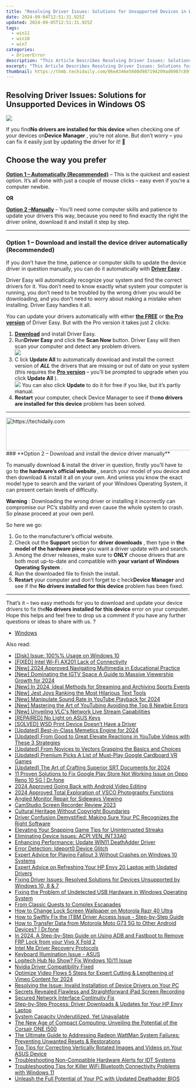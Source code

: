 ```yaml
---
title: "Resolving Driver Issues: Solutions for Unsupported Devices in Windows OS"
date: 2024-09-04T12:51:31.925Z
updated: 2024-09-05T12:51:31.925Z
tags:
  - win11
  - win10
  - win7
categories:
  - DriverError
description: "This Article Describes Resolving Driver Issues: Solutions for Unsupported Devices in Windows OS"
excerpt: "This Article Describes Resolving Driver Issues: Solutions for Unsupported Devices in Windows OS"
thumbnail: https://thmb.techidaily.com/06e8346e5608d987194209ad6987c897b2a9a9792c4b565af91b063377adb915.jpg
---
```


## Resolving Driver Issues: Solutions for Unsupported Devices in Windows OS

![](https://images.drivereasy.com/wp-content/uploads/2018/10/img_5bd1a2a4933cb.jpg)

 If you find**No drivers are installed for this device** when checking one of your devices on**Device Manager** , you’re not alone. But don’t worry – you can fix it easily just by updating the driver for it! 🙂

## Choose the way you prefer

**[Option 1 – Automatically (Recommended)](#O1)**  – This is the quickest and easiest option. It’s all done with just a couple of mouse clicks – easy even if you’re a computer newbie.

**OR**

**[Option 2 –Manually](https://cowinaudio.pxf.io/pyx40e)**  – You’ll need some computer skills and patience to update your drivers this way, because you need to find exactly the right the driver online, download it and install it step by step.

---

### **Option 1 – Download and install the device driver  automatically (Recommended)**

 If you don’t have the time, patience or computer skills to update the device  driver in question manually, you can do it automatically with **[Driver Easy](https://tools.techidaily.com/drivereasy/download/)**  .

 Driver Easy will automatically recognize your system and find the correct drivers for it. You don’t need to know exactly what system your computer is running, you don’t need to be troubled by the wrong driver you would be downloading, and you don’t need to worry about making a mistake when installing. Driver Easy handles it all.

 You can update your drivers automatically with either [**the FREE**](https://tools.techidaily.com/drivereasy/download/) or **[the Pro version](https://tools.techidaily.com/drivereasy/download/)**  of Driver Easy. But with the Pro version it takes just 2 clicks:

1. **[Download](https://tools.techidaily.com/drivereasy/download/)**  and install Driver Easy.
2. Run**Driver Easy** and click the **Scan Now** button. Driver Easy will then scan your computer and detect any problem drivers.  
![](https://images.drivereasy.com/wp-content/uploads/2018/10/img_5bd1a6cb5f5ff.jpg)
3. C  lick **Update All** to automatically download and install the correct version of **_ALL_**  the drivers that are missing or out of date on your system (this requires the **[Pro version](https://tools.techidaily.com/drivereasy/download/)**   – you’ll be prompted to upgrade when you click **Update All** ).  
![](https://images.drivereasy.com/wp-content/uploads/2018/10/img_5bd1a6e5bf6d4.jpg) You can also click **Update**   to do it for free if you like, but it’s partly manual.
4. **Restart**   your computer, check Device Manager to see if the**no drivers are installed for this device** problem has been solved.

---

<!-- affiliate ads begin -->
<a href="https://appsumo.8odi.net/c/5597632/2043662/7443" target="_top" id="2043662">
  <img src="//a.impactradius-go.com/display-ad/7443-2043662" border="0" alt="https://techidaily.com" width="728" height="90"/>
</a>
<img height="0" width="0" src="https://appsumo.8odi.net/i/5597632/2043662/7443" style="position:absolute;visibility:hidden;" border="0" />
<!-- affiliate ads end -->
### **Option 2 – Download and install the device driver  manually**

 To manually download & install the driver in question, firstly you’ll have to go to   **the hardware’s official website** , search your model of you device and then download & install it all on your own. And unless you know the exact model type to search and the variant of your Windows Operating System, it can present certain levels of difficulty.

**Warning** : Downloading the wrong driver or installing it incorrectly can compromise our PC’s stability and even cause the whole system to crash. So please proceed at your own peril.

So here we go:

1. Go to the manufacturer’s official website.
2. Check out the **Support**   section for **driver downloads** , then type in **the model of the hardware piece**   you want a driver update with and search.
3. Among the driver releases, make sure to **ONLY**   choose drivers that are both most up-to-date and compatible with **your variant of Windows Operating System** .
4. Run the downloaded file to finish the install.
5. **Restart**   your computer and don’t forget to c heck**Device Manager** and see if the **No drivers installed for this device** problem has been fixed.

---

 That’s it – two easy methods for you to download and update your device  drivers to fix the**No drivers installed for this device**  error on your computer. Hope this helps and feel free to drop us a comment if you have any further questions or ideas to share with us. ?

* [Windows](https://tools.techidaily.com/drivereasy/download/)

<ins class="adsbygoogle"
     style="display:block"
     data-ad-format="autorelaxed"
     data-ad-client="ca-pub-7571918770474297"
     data-ad-slot="1223367746"></ins>



<ins class="adsbygoogle"
     style="display:block"
     data-ad-client="ca-pub-7571918770474297"
     data-ad-slot="8358498916"
     data-ad-format="auto"
     data-full-width-responsive="true"></ins>

<span class="atpl-alsoreadstyle">Also read:</span>
<div><ul>
<li><a href="https://driver-error.techidaily.com/disk-issue-100-usage-on-windows-10/"><u>[Disk] Issue: 100%% Usage on Windows 10</u></a></li>
<li><a href="https://driver-error.techidaily.com/fixed-intel-wi-fi-ax201-lack-of-connectivity/"><u>[FIXED] Intel Wi-Fi AX201 Lack of Connectivity</u></a></li>
<li><a href="https://fox-access.techidaily.com/new-2024-approved-navigating-multimedia-in-educational-practice/"><u>[New] 2024 Approved  Navigating Multimedia in Educational Practice</u></a></li>
<li><a href="https://instagram-videos.techidaily.com/new-dominating-the-igtv-space-a-guide-to-massive-viewership-growth-for-2024/"><u>[New] Dominating the IGTV Space  A Guide to Massive Viewership Growth for 2024</u></a></li>
<li><a href="https://screen-capture.techidaily.com/new-in-2024-ideal-methods-for-streaming-and-archiving-sports-events/"><u>[New] In 2024, Ideal Methods for Streaming and Archiving Sports Events</u></a></li>
<li><a href="https://extra-skills.techidaily.com/new-jest-joys-ranking-the-most-hilarious-text-tools/"><u>[New] Jest Joys  Ranking the Most Hilarious Text Tools</u></a></li>
<li><a href="https://youtube-web.techidaily.com/anipulate-sound-rate-in-youtube-playback-for-2024/"><u>[New] Manipulate Sound Rate in YouTube Playback for 2024</u></a></li>
<li><a href="https://facebook-record-videos.techidaily.com/new-mastering-the-art-of-youtubing-avoiding-the-top-8-newbie-errors/"><u>[New] Mastering the Art of YouTubing  Avoiding the Top 8 Newbie Errors</u></a></li>
<li><a href="https://some-skills.techidaily.com/new-unveiling-vlcs-network-live-stream-capabilities/"><u>[New] Unveiling VLC's Network Live Stream Capabilities</u></a></li>
<li><a href="https://driver-error.techidaily.com/repaired-no-light-on-asus-keys/"><u>[REPAIRED] No Light on ASUS Keys</u></a></li>
<li><a href="https://driver-error.techidaily.com/solved-wsd-print-device-doesnt-have-a-driver/"><u>[SOLVED] WSD Print Device Doesn’t Have a Driver</u></a></li>
<li><a href="https://article-tips.techidaily.com/updated-best-in-class-memetics-engine-for-2024/"><u>[Updated] Best-in-Class Memetics Engine for 2024</u></a></li>
<li><a href="https://facebook-record-videos.techidaily.com/updated-from-good-to-great-elevate-reactions-in-youtube-videos-with-these-3-strategies/"><u>[Updated] From Good to Great  Elevate Reactions in YouTube Videos with These 3 Strategies</u></a></li>
<li><a href="https://some-techniques.techidaily.com/updated-from-novices-to-vectors-grasping-the-basics-and-choices/"><u>[Updated] From Novices to Vectors  Grasping the Basics and Choices</u></a></li>
<li><a href="https://fox-blue.techidaily.com/updated-premium-picks-a-list-of-must-play-google-cardboard-vr-games/"><u>[Updated] Premium Picks  A List of Must-Play Google Cardboard VR Games</u></a></li>
<li><a href="https://article-helps.techidaily.com/updated-the-art-of-crafting-superior-srt-documents-for-2024/"><u>[Updated] The Art of Crafting Superior SRT Documents for 2024</u></a></li>
<li><a href="https://howto.techidaily.com/11-proven-solutions-to-fix-google-play-store-not-working-issue-on-oppo-reno-10-5g-drfone-by-drfone-fix-android-problems-fix-android-problems/"><u>11 Proven Solutions to Fix Google Play Store Not Working Issue on Oppo Reno 10 5G | Dr.fone</u></a></li>
<li><a href="https://some-techniques.techidaily.com/2024-approved-going-back-with-android-video-editing/"><u>2024 Approved  Going Back with Android Video Editing</u></a></li>
<li><a href="https://some-skills.techidaily.com/2024-approved-total-exploration-of-vsco-photography-functions/"><u>2024 Approved  Total Exploration of VSCO Photography Functions</u></a></li>
<li><a href="https://graphic-issues.techidaily.com/angled-monitor-repair-for-sideways-viewing/"><u>Angled Monitor Repair for Sideways Viewing</u></a></li>
<li><a href="https://screen-recording.techidaily.com/camstudio-screen-recorder-review-2023/"><u>CamStudio Screen Recorder Review 2023</u></a></li>
<li><a href="https://fox-access.techidaily.com/cultural-heritage-without-copyright-boundaries/"><u>Cultural Heritage Without Copyright Boundaries</u></a></li>
<li><a href="https://driver-error.techidaily.com/driver-confusion-demystified-making-sure-your-pc-recognizes-the-right-software/"><u>Driver Confusion Demystified: Making Sure Your PC Recognizes the Right Software</u></a></li>
<li><a href="https://tiktok-video-recordings.techidaily.com/elevating-your-snapping-game-tips-for-uninterrupted-streaks/"><u>Elevating Your Snapping Game  Tips for Uninterrupted Streaks</u></a></li>
<li><a href="https://driver-error.techidaily.com/eliminating-device-issues-acpi-venint33a0/"><u>Eliminating Device Issues: ACPI VEN_INT33A0</u></a></li>
<li><a href="https://driver-error.techidaily.com/enhancing-performance-update-win11-deathadder-driver/"><u>Enhancing Performance: Update WIN11 DeathAdder Driver</u></a></li>
<li><a href="https://driver-error.techidaily.com/error-detection-ideport0-device-glitch/"><u>Error Detection: Ideport0 Device Glitch</u></a></li>
<li><a href="https://win-able.techidaily.com/expert-advice-for-playing-fallout-3-without-crashes-on-windows-10-systems/"><u>Expert Advice for Playing Fallout 3 Without Crashes on Windows 10 Systems</u></a></li>
<li><a href="https://driver-error.techidaily.com/expert-advice-on-refreshing-your-hp-envy-20-laptop-with-updated-drivers/"><u>Expert Advice on Refreshing Your HP Envy 20 Laptop with Updated Drivers</u></a></li>
<li><a href="https://driver-error.techidaily.com/fixing-driver-issues-resolved-solutions-for-devices-unsupported-by-windows-10-8-and-7/"><u>Fixing Driver Issues: Resolved Solutions for Devices Unsupported by Windows 10, 8 & 7</u></a></li>
<li><a href="https://driver-error.techidaily.com/fixing-the-problem-of-undetected-usb-hardware-in-windows-operating-system/"><u>Fixing the Problem of Undetected USB Hardware in Windows Operating System</u></a></li>
<li><a href="https://screen-video-capture.techidaily.com/from-classic-quests-to-complex-escapades/"><u>From Classic Quests to Complex Escapades</u></a></li>
<li><a href="https://android-unlock.techidaily.com/how-to-change-lock-screen-wallpaper-on-motorola-razr-40-ultra-by-drfone-android/"><u>How to Change Lock Screen Wallpaper on Motorola Razr 40 Ultra</u></a></li>
<li><a href="https://driver-error.techidaily.com/how-to-swiftly-fix-the-itbm-driver-access-issue-step-by-step-guide/"><u>How to Swiftly Fix the ITBM Driver Access Issue - Step-by-Step Guide</u></a></li>
<li><a href="https://android-transfer.techidaily.com/how-to-transfer-data-from-motorola-moto-g73-5g-to-other-android-devices-drfone-by-drfone-transfer-from-android-transfer-from-android/"><u>How to Transfer Data from Motorola Moto G73 5G to Other Android Devices? | Dr.fone</u></a></li>
<li><a href="https://bypass-frp.techidaily.com/in-2024-a-step-by-step-guide-on-using-adb-and-fastboot-to-remove-frp-lock-from-your-vivo-x-fold-2-by-drfone-android/"><u>In 2024, A Step-by-Step Guide on Using ADB and Fastboot to Remove FRP Lock from your Vivo X Fold 2</u></a></li>
<li><a href="https://driver-error.techidaily.com/intel-me-driver-recovery-protocols/"><u>Intel Me Driver Recovery Protocols</u></a></li>
<li><a href="https://driver-error.techidaily.com/keyboard-illumination-issue-asus/"><u>Keyboard Illumination Issue - ASUS</u></a></li>
<li><a href="https://driver-error.techidaily.com/logitech-hub-no-show-fix-windows-1011-issue/"><u>Logitech Hub No Show? Fix Windows 10/11 Issue</u></a></li>
<li><a href="https://driver-error.techidaily.com/nvidia-driver-compatibility-fixed/"><u>Nvidia Driver Compatibility Fixed</u></a></li>
<li><a href="https://vimeo-videos.techidaily.com/optimize-video-flows-5-steps-for-expert-cutting-and-lengthening-of-vimeo-content-for-2024/"><u>Optimize Video Flows  5 Steps for Expert Cutting & Lengthening of Vimeo Content for 2024</u></a></li>
<li><a href="https://driver-error.techidaily.com/resolving-the-issue-invalid-installation-of-device-drivers-on-your-pc/"><u>Resolving the Issue: Invalid Installation of Device Drivers on Your PC</u></a></li>
<li><a href="https://desktop-recording.techidaily.com/secrets-revealed-flawless-and-straightforward-ipad-screen-recording/"><u>Secrets Revealed  Flawless and Straightforward iPad Screen Recording</u></a></li>
<li><a href="https://driver-error.techidaily.com/secured-network-interface-continuity-fix/"><u>Secured Network Interface Continuity Fix</u></a></li>
<li><a href="https://driver-error.techidaily.com/step-by-step-process-driver-downloads-and-updates-for-your-hp-envy-laptop/"><u>Step-by-Step Process: Driver Downloads & Updates for Your HP Envy Laptop</u></a></li>
<li><a href="https://driver-error.techidaily.com/system-capacity-underutilized-yet-unavailable/"><u>System Capacity Underutilized, Yet Unavailable</u></a></li>
<li><a href="https://driver-error.techidaily.com/the-new-age-of-compact-computing-unveiling-the-potential-of-the-corsair-one-i500/"><u>The New Age of Compact Computing: Unveiling the Potential of the Corsair ONE I500</u></a></li>
<li><a href="https://driver-error.techidaily.com/the-ultimate-guide-to-addressing-radeon-wattman-system-failures-preventing-unwanted-resets-and-restorations/"><u>The Ultimate Guide to Addressing Radeon WattMan System Failures: Preventing Unwanted Resets & Restorations</u></a></li>
<li><a href="https://driver-error.techidaily.com/top-tips-for-correcting-vertically-rotated-images-and-videos-on-your-asus-device/"><u>Top Tips for Correcting Vertically Rotated Images and Videos on Your ASUS Device</u></a></li>
<li><a href="https://driver-error.techidaily.com/troubleshooting-non-compatible-hardware-alerts-for-idt-systems/"><u>Troubleshooting Non-Compatible Hardware Alerts for IDT Systems</u></a></li>
<li><a href="https://driver-error.techidaily.com/troubleshooting-tips-for-killer-wifi-bluetooth-connectivity-problems-with-windows-11/"><u>Troubleshooting Tips for Killer WiFi Bluetooth Connectivity Problems with Windows 11</u></a></li>
<li><a href="https://driver-error.techidaily.com/unleash-the-full-potential-of-your-pc-with-updated-deathadder-bios/"><u>Unleash the Full Potential of Your PC with Updated Deathadder BIOS</u></a></li>
</ul></div>
